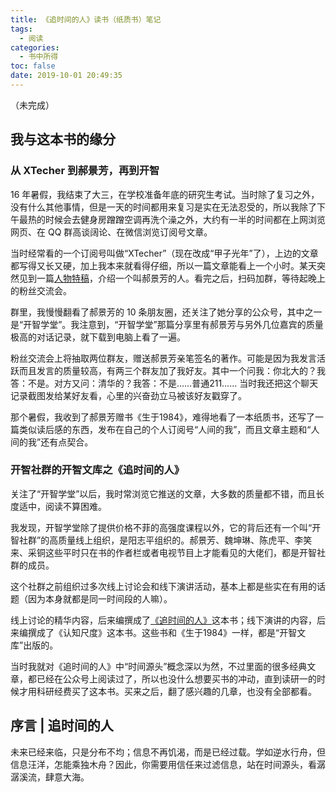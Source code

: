 ```yaml
---
title: 《追时间的人》读书（纸质书）笔记
tags:
  - 阅读
categories:
  - 书中所得
toc: false
date: 2019-10-01 20:49:35
---
```


（未完成）

<!--more-->

## 我与这本书的缘分

### 从 XTecher 到郝景芳，再到开智

16 年暑假，我结束了大三，在学校准备年底的研究生考试。当时除了复习之外，没有什么其他事情，但是一天的时间都用来复习是实在无法忍受的，所以我除了下午最热的时候会去健身房蹭蹭空调再洗个澡之外，大约有一半的时间都在上网浏览网页、在 QQ 群高谈阔论、在微信浏览订阅号文章。

当时经常看的一个订阅号叫做“XTecher”（现在改成“甲子光年”了），上边的文章都写得又长又硬，加上我本来就看得仔细，所以一篇文章能看上一个小时。某天突然见到一篇[人物特稿](https://mp.weixin.qq.com/s?__biz=MzAwMzQ4OTE5Mg==&mid=2654431111&idx=1&sn=b505470a87a4f39804cc3f44edf1791c&scene=21#wechat_redirect)，介绍一个叫郝景芳的人。看完之后，扫码加群，等待起晚上的粉丝交流会。

群里，我慢慢翻看了郝景芳的 10 条朋友圈，还关注了她分享的公众号，其中之一是“开智学堂”。我注意到，“开智学堂”那篇分享里有郝景芳与另外几位嘉宾的质量极高的对话记录，就下载到电脑上看了一遍。

粉丝交流会上将抽取两位群友，赠送郝景芳亲笔签名的著作。可能是因为我发言活跃而且发言的质量较高，有两三个群友加了我好友。其中一个问我：你北大的？我答：不是。对方又问：清华的？我答：不是……普通211……
当时我还把这个聊天记录截图发给某好友看，心里的兴奋劲立马被该好友戳穿了。

那个暑假，我收到了郝景芳赠书《生于1984》，难得地看了一本纸质书，还写了一篇类似读后感的东西，发布在自己的个人订阅号“人间的我”，而且文章主题和“人间的我”还有点契合。

### 开智社群的开智文库之《追时间的人》

关注了“开智学堂”以后，我时常浏览它推送的文章，大多数的质量都不错，而且长度适中，阅读不算困难。

我发现，开智学堂除了提供价格不菲的高强度课程以外，它的背后还有一个叫“开智社群”的高质量线上组织，是阳志平组织的。郝景芳、魏坤琳、陈虎平、李笑来、采铜这些平时只在书的作者栏或者电视节目上才能看见的大佬们，都是开智社群的成员。

这个社群之前组织过多次线上讨论会和线下演讲活动，基本上都是些实在有用的话题（因为本身就都是同一时间段的人嘛）。

线上讨论的精华内容，后来编撰成了[《追时间的人》](https://mp.weixin.qq.com/s?src=3&timestamp=1569934847&ver=1&signature=3zRw-BKNfLQoa0Radzym0mAfNkg*y-5phcSRdidIjQzP-JsRVwMxfO2GW3H-Qte4BEJINZJUmMP604W0wa87SLTryiDaYp4jOL607Fh7KV0NxEsSSUdF3bGr2CbveZVeCUal-MrDtXwZ4xVD4chZkWtOktlc2NMnUEopBt0Ug0w=)这本书；线下演讲的内容，后来编撰成了《认知尺度》这本书。这些书和《生于1984》一样，都是“开智文库”出版的。

当时我就对《追时间的人》中“时间源头”概念深以为然，不过里面的很多经典文章，都已经在公众号上阅读过了，所以也没什么想要买书的冲动，直到读研一的时候才用科研经费买了这本书。买来之后，翻了感兴趣的几章，也没有全部都看。

## 序言 | 追时间的人

未来已经来临，只是分布不均；信息不再饥渴，而是已经过载。学如逆水行舟，但信息汪洋，怎能乘独木舟？因此，你需要用信任来过滤信息，站在时间源头，看潺潺溪流，肆意大海。